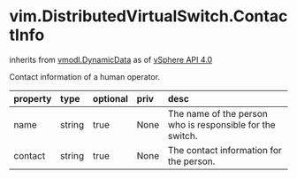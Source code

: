 vim.DistributedVirtualSwitch.ContactInfo
========================================
inherits from [vmodl.DynamicData](docs/vmodl.DynamicData.md)
as of [vSphere API 4.0](vim.version.md#vim.version.version5)


Contact information of a human operator.

| property | type | optional | priv | desc |
|:---------|:-----|:---------|:-----|:-----|
| name | string | true | None | The name of the person who is responsible for the switch. |
| contact | string | true | None | The contact information for the person. |


